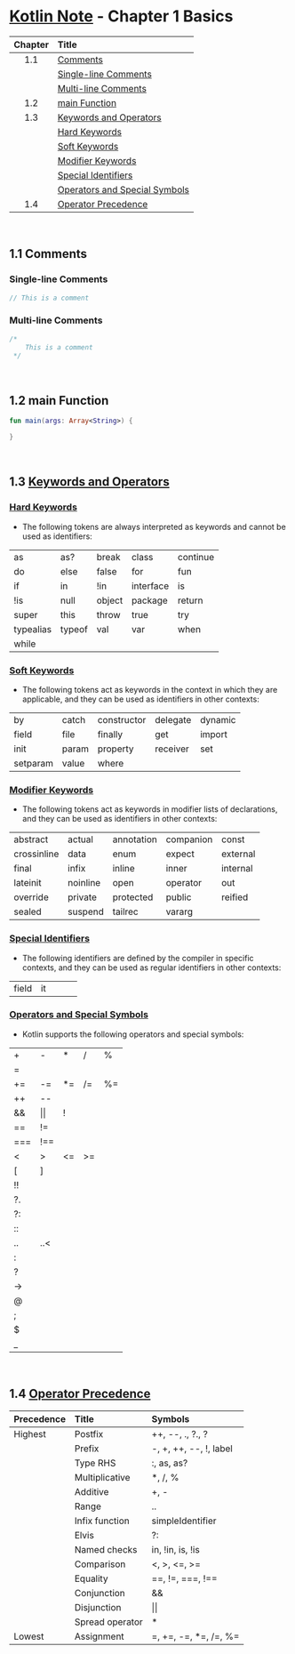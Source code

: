 # [Kotlin Note](../../README.md) - Chapter 1 Basics
| Chapter | Title |
| :-: | :- |
| 1.1 | [Comments](#11-comments) |
|  | [Single-line Comments](#single-line-comments) |
|  | [Multi-line Comments](#multi-line-comments) |
| 1.2 | [main Function](#12-main-function) |
| 1.3 | [Keywords and Operators](#13-keywords-and-operators) |
|  | [Hard Keywords](#hard-keywords) |
|  | [Soft Keywords](#soft-keywords) |
|  | [Modifier Keywords](#modifier-keywords) |
|  | [Special Identifiers](#special-identifiers) |
|  | [Operators and Special Symbols](#operators-and-special-symbols) |
| 1.4 | [Operator Precedence](#14-operator-precedence) |

<br />

## 1.1 Comments
### Single-line Comments
```kotlin
// This is a comment
```

### Multi-line Comments
```kotlin
/*
    This is a comment
 */
```

<br />

## 1.2 main Function
```kotlin
fun main(args: Array<String>) {

}
```

<br />

## 1.3 [Keywords and Operators](https://kotlinlang.org/docs/keyword-reference.html)
### [Hard Keywords](https://kotlinlang.org/docs/keyword-reference.html#hard-keywords)
- The following tokens are always interpreted as keywords and cannot be used as identifiers:

|  |  |  |  |  |
| :-- | :-- | :-- | :-- | :-- |
| as | as? | break | class | continue |
| do | else | false | for | fun |
| if | in | !in | interface | is |
| !is | null | object | package | return |
| super | this | throw | true | try |
| typealias | typeof | val | var | when |
| while |  |  |  |  |

### [Soft Keywords](https://kotlinlang.org/docs/keyword-reference.html#soft-keywords)
- The following tokens act as keywords in the context in which they are applicable, and they can be used as identifiers in other contexts:

|  |  |  |  |  |
| :-- | :-- | :-- | :-- | :-- |
| by | catch | constructor | delegate | dynamic |
| field | file | finally | get | import |
| init | param | property | receiver | set |
| setparam | value | where |  |  |

### [Modifier Keywords](https://kotlinlang.org/docs/keyword-reference.html#modifier-keywords)
- The following tokens act as keywords in modifier lists of declarations, and they can be used as identifiers in other contexts:

|  |  |  |  |  |
| :-- | :-- | :-- | :-- | :-- |
| abstract | actual | annotation | companion | const |
| crossinline | data | enum | expect | external |
| final | infix | inline | inner | internal |
| lateinit | noinline | open | operator | out |
| override | private | protected | public | reified |
| sealed | suspend | tailrec | vararg |  |

### [Special Identifiers](https://kotlinlang.org/docs/keyword-reference.html#special-identifiers)
- The following identifiers are defined by the compiler in specific contexts, and they can be used as regular identifiers in other contexts:

|  |  |  |  |  |
| :-- | :-- | :-- | :-- | :-- |
| field | it |  |  |  |


### [Operators and Special Symbols](https://kotlinlang.org/docs/keyword-reference.html#operators-and-special-symbols)
- Kotlin supports the following operators and special symbols:

|  |  |  |  |  |
| :-- | :-- | :-- | :-- | :-- |
| + | - | * | / | % |
| = |  |  |  |  |
| += | -= | *= | /= | %= |
| ++ | -- |  |  |  |
| && | \|\| | ! |  |  |
| == | != |  |  |  |
| === | !== |  |  |  |
| < | > | <= | >= |  |
| [ | ] |  |  |  |
| !! |  |  |  |  |
| ?. |  |  |  |  |
| ?: |  |  |  |  |
| :: |  |  |  |  |
| .. | ..< |  |  |  |
| : |  |  |  |  |
| ? |  |  |  |  |
| -> |  |  |  |  |
| @ |  |  |  |  |
| ; |  |  |  |  |
| $ |  |  |  |  |
| _ |  |  |  |  |

<br />

## 1.4 [Operator Precedence](https://kotlinlang.org/docs/reference/grammar.html#expressions)
| Precedence | Title | Symbols |
| :-- | :-- | :-- |
| Highest | Postfix | ++, --, ., ?., ? |
|  | Prefix | -, +, ++, --, !, label |
|  | Type RHS | :, as, as? |
|  | Multiplicative | *, /, % |
|  | Additive | +, - |
|  | Range | .. |
|  | Infix function | simpleIdentifier |
|  | Elvis | ?: |
|  | Named checks | in, !in, is, !is |
|  | Comparison | <, >, <=, >= |
|  | Equality | ==, !=, ===, !== |
|  | Conjunction | && |
|  | Disjunction | \|\| |
|  | Spread operator | * |
| Lowest | Assignment | =, +=, -=, *=, /=, %= |

<br />
